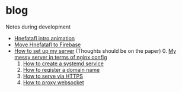 # blog
Notes during development

* [Hnefatafl intro animation](171002.md)
* [Move Hnefatafl to Firebase](171002.md)
* [How to set up my server](170928.md) (Thoughts should be on the paper)
	0. [My messy server in terms of nginx config](170928.md#my-messy-server-in-terms-of-nginx-config)
	1. [How to create a systemd service](170928.md#how-to-create-a-systemd-service)
	2. [How to register a domain name](170928.md#how-to-register-a-domain-name)
	3. [How to serve via HTTPS](170928.md#how-to-serve-via-https)
	4. [How to proxy websocket](170928.md#how-to-proxy-websocket)
